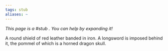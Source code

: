 ```yaml
---
tags: stub
aliases: ~
---
```


*This page is a #stub . You can help by expanding it!*

A round shield of red leather banded in iron. A longsword is imposed behind it, the pommel of which is a horned dragon skull.
